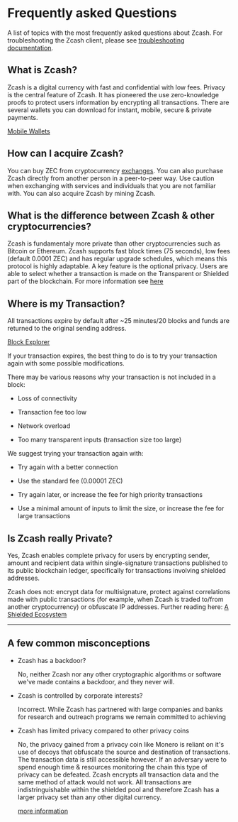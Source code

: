 # Frequently asked Questions

A list of topics with the most frequently asked questions about Zcash. For troubleshooting the Zcash client, please see [troubleshooting documentation](https://zcash.readthedocs.io/en/latest/rtd_pages/troubleshooting_guide.html).

## What is Zcash?

Zcash is a digital currency with fast and confidential with low fees. Privacy is the central feature of Zcash. It has pioneered the use zero-knowledge proofs to protect users information by encrypting all transactions. There are several wallets you can download for instant, mobile, secure & private payments.

[Mobile Wallets](https://z.cash/wallets/)


## How can I acquire Zcash?

You can buy ZEC from cryptocurrency [exchanges](https://z.cash/exchanges). You can also purchase Zcash directly from another person in a peer-to-peer way. Use caution when exchanging with services and individuals that you are not familiar with. You can also acquire Zcash by mining Zcash. 


## What is the difference between Zcash & other cryptocurrencies?

Zcash is fundamentaly more private than other cryptocurrencies such as Bitcoin or Ethereum. Zcash supports fast block times (75 seconds), low fees (default 0.0001 ZEC) and has regular upgrade schedules, which means this protocol is highly adaptable. A key feature is the optional privacy. Users are able to select whether a transaction is made on the Transparent or Shielded part of the blockchain. For more information see [here](https://bitzecbzc.github.io/blog/shielded-ecosystem/index.html)

## Where is my Transaction?


All transactions expire by default after ~25 minutes/20 blocks and funds are returned to the original sending address. 

[Block Explorer](https://zcashblockexplorer.com)

If your transaction expires, the best thing to do is to try your transaction again with some possible modifications.

There may be various reasons why your transaction is not included in a block:

+ Loss of connectivity


+ Transaction fee too low


+ Network overload


+ Too many transparent inputs (transaction size too large)


We suggest trying your transaction again with:

+ Try again with a better connection


+ Use the standard fee (0.00001 ZEC)


+ Try again later, or increase the fee for high priority transactions


+ Use a minimal amount of inputs to limit the size, or increase the fee for large transactions



## Is Zcash really Private?

Yes, Zcash enables complete privacy for users by encrypting sender, amount and recipient data within single-signature transactions published to its public blockchain ledger, specifically for transactions involving shielded addresses. 

Zcash does not: encrypt data for multisignature, protect against correlations made with public transactions (for example, when Zcash is traded to/from another cryptocurrency) or obfuscate IP addresses. Further reading here: [A Shielded Ecosystem](https://electriccoin.co/blog/shielded-ecosystem)

___


## A few common misconceptions

+ Zcash has a backdoor?

  No, neither Zcash nor any other cryptographic algorithms or software we've made contains a backdoor, and they never will. 


+ Zcash is controlled by corporate interests?

  Incorrect. While Zcash has partnered with large companies and banks for research and outreach programs we remain committed to achieving 


+ Zcash has limited privacy compared to other privacy coins
   
   No, the privacy gained from a privacy coin like Monero is reliant on it's use of decoys that obfuscate the source and destination of transactions. The transaction data is still accessible however. If an adversary were to spend enough time & resources monitoring the chain this type of privacy can be defeated. Zcash encrypts all transaction data and the same method of attack would not work. All transactions are indistringuishable within the shielded pool and therefore Zcash has a larger privacy set than any other digital currency. 

   [more information](https://electriccoin.co/blog/not-private-enough-mixers-and-decoys-wont-protect-you-for-long/)
